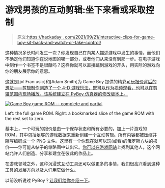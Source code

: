 # 游戏男孩的互动剪辑:坐下来看或采取控制

> 原文:[https://hackaday . com/2021/09/21/interactive-clips-for-game-boy-sit-back-and-watch-or-take-control/](https://hackaday.com/2021/09/21/interactive-clips-for-game-boy-sit-back-and-watch-or-take-control/)

这种情况多长时间发生一次？你发现自己在向某人描述游戏中发生的事情，而他们不确定他们知道你在说地图的哪一部分，或者他们从来没有到那一步。在电子游戏中制作一个书签不是很酷吗？这样你就可以直接跳到游戏的开头，用实际的游戏向你的朋友展示你的意思。

这就是[jol Fran usic]和[Adam Smith]为 Game Boy 提供的精彩[可玩报价背后的想法——剪辑制作创造了一个 4-D 游戏玩法，既可以作为视频观看，也可以在剪辑范围内现场播放。该系统建立在 PyBoy 仿真器的修改版本上。](https://joel.franusic.com/playable_quotes_for_game_boy)

[![Game Boy game ROM -- complete and partial](../Images/068a8bcdfc279da8835f01de71bf62fc.png)](https://hackaday.com/wp-content/uploads/2021/09/visualized-game-boy-quote.png)

Left: the full game ROM. Right: a bookmarked slice of the game ROM with the rest set to zero.

基本上，一个可玩的报价是由一个保存状态和所有必要的，加上一片游戏的 ROM，其中包括足够的游戏数据来重新创建一个互动剪辑。所有内容都被压缩并隐写编码成一个 PNG 文件。这里有一个你现在就可以玩(或看)的俄罗斯方块的报价——你可能从帖子的缩略图中认出它。[你可以在游戏网站](https://tenmile.quote.games/)上找到其他人，这个网站允许人们创造、分享和建立在彼此的作品上。

在游戏领域之外，这种沉浸式互动工具还可以做更多的事情，我们很高兴看到这种工具的发展方向以及人们用它做什么。

以前没听说过 PyBoy？[让我们给你介绍一下](https://hackaday.com/2020/04/26/snakes-and-ladders-game-boy-emulator-in-python/)。